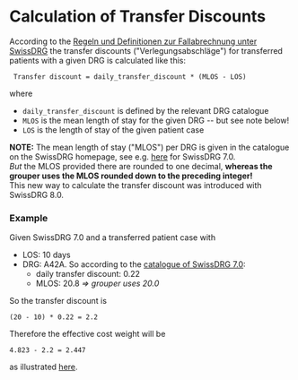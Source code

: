 # Calculation of Transfer Discounts

According to the 
[Regeln und Definitionen zur Fallabrechnung unter SwissDRG](https://www.swissdrg.org/application/files/3315/2767/3491/SwissDRG_Falldefinitionen_v8.0.pdf)
the transfer discounts ("Verlegungsabschläge") for transferred patients with a
given DRG is calculated like this:

     Transfer discount = daily_transfer_discount * (MLOS - LOS)

where

* `daily_transfer_discount` is defined by the relevant DRG catalogue
* `MLOS` is the mean length of stay for the given DRG -- but see note below!
* `LOS` is the length of stay of the given patient case

**NOTE:** The mean length of stay ("MLOS") per DRG is given in the catalogue on 
the SwissDRG homepage, see e.g. [here](https://www.swissdrg.org/de/akutsomatik/swissdrg-system-70/fallpauschalenkatalog)
for SwissDRG 7.0.  
*But* the MLOS provided there are rounded to one decimal, 
**whereas the grouper uses the MLOS rounded down to the preceding integer!**  
This new way to calculate the transfer discount was introduced with SwissDRG 8.0. 

### Example

Given SwissDRG 7.0 and a transferred patient case with 

* LOS: 10 days
* DRG: A42A. So according to the [catalogue of SwissDRG 7.0](https://www.swissdrg.org/de/akutsomatik/swissdrg-system-70/fallpauschalenkatalog):
  - daily transfer discount:  0.22
  - MLOS: 20.8 *=> grouper uses 20.0*

So the transfer discount is 

    (20 - 10) * 0.22 = 2.2

Therefore the effective cost weight will be 

    4.823 - 2.2 = 2.447  

as illustrated
[here](https://manual70.swissdrg.org/drgs/5a1d5e5ab09492ce9bfd58ed?utf8=%E2%9C%93&los%5B%5D=10&adm_mode_filter=00&sep_mode_filter=06).